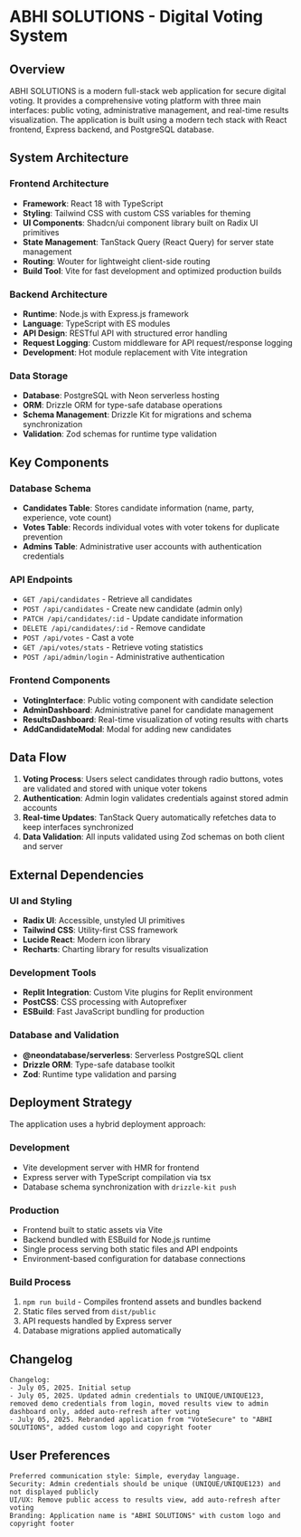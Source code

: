 # ABHI SOLUTIONS - Digital Voting System

## Overview

ABHI SOLUTIONS is a modern full-stack web application for secure digital voting. It provides a comprehensive voting platform with three main interfaces: public voting, administrative management, and real-time results visualization. The application is built using a modern tech stack with React frontend, Express backend, and PostgreSQL database.

## System Architecture

### Frontend Architecture
- **Framework**: React 18 with TypeScript
- **Styling**: Tailwind CSS with custom CSS variables for theming
- **UI Components**: Shadcn/ui component library built on Radix UI primitives
- **State Management**: TanStack Query (React Query) for server state management
- **Routing**: Wouter for lightweight client-side routing
- **Build Tool**: Vite for fast development and optimized production builds

### Backend Architecture
- **Runtime**: Node.js with Express.js framework
- **Language**: TypeScript with ES modules
- **API Design**: RESTful API with structured error handling
- **Request Logging**: Custom middleware for API request/response logging
- **Development**: Hot module replacement with Vite integration

### Data Storage
- **Database**: PostgreSQL with Neon serverless hosting
- **ORM**: Drizzle ORM for type-safe database operations
- **Schema Management**: Drizzle Kit for migrations and schema synchronization
- **Validation**: Zod schemas for runtime type validation

## Key Components

### Database Schema
- **Candidates Table**: Stores candidate information (name, party, experience, vote count)
- **Votes Table**: Records individual votes with voter tokens for duplicate prevention
- **Admins Table**: Administrative user accounts with authentication credentials

### API Endpoints
- `GET /api/candidates` - Retrieve all candidates
- `POST /api/candidates` - Create new candidate (admin only)
- `PATCH /api/candidates/:id` - Update candidate information
- `DELETE /api/candidates/:id` - Remove candidate
- `POST /api/votes` - Cast a vote
- `GET /api/votes/stats` - Retrieve voting statistics
- `POST /api/admin/login` - Administrative authentication

### Frontend Components
- **VotingInterface**: Public voting component with candidate selection
- **AdminDashboard**: Administrative panel for candidate management
- **ResultsDashboard**: Real-time visualization of voting results with charts
- **AddCandidateModal**: Modal for adding new candidates

## Data Flow

1. **Voting Process**: Users select candidates through radio buttons, votes are validated and stored with unique voter tokens
2. **Authentication**: Admin login validates credentials against stored admin accounts
3. **Real-time Updates**: TanStack Query automatically refetches data to keep interfaces synchronized
4. **Data Validation**: All inputs validated using Zod schemas on both client and server

## External Dependencies

### UI and Styling
- **Radix UI**: Accessible, unstyled UI primitives
- **Tailwind CSS**: Utility-first CSS framework
- **Lucide React**: Modern icon library
- **Recharts**: Charting library for results visualization

### Development Tools
- **Replit Integration**: Custom Vite plugins for Replit environment
- **PostCSS**: CSS processing with Autoprefixer
- **ESBuild**: Fast JavaScript bundling for production

### Database and Validation
- **@neondatabase/serverless**: Serverless PostgreSQL client
- **Drizzle ORM**: Type-safe database toolkit
- **Zod**: Runtime type validation and parsing

## Deployment Strategy

The application uses a hybrid deployment approach:

### Development
- Vite development server with HMR for frontend
- Express server with TypeScript compilation via tsx
- Database schema synchronization with `drizzle-kit push`

### Production
- Frontend built to static assets via Vite
- Backend bundled with ESBuild for Node.js runtime
- Single process serving both static files and API endpoints
- Environment-based configuration for database connections

### Build Process
1. `npm run build` - Compiles frontend assets and bundles backend
2. Static files served from `dist/public`
3. API requests handled by Express server
4. Database migrations applied automatically

## Changelog
```
Changelog:
- July 05, 2025. Initial setup
- July 05, 2025. Updated admin credentials to UNIQUE/UNIQUE123, removed demo credentials from login, moved results view to admin dashboard only, added auto-refresh after voting
- July 05, 2025. Rebranded application from "VoteSecure" to "ABHI SOLUTIONS", added custom logo and copyright footer
```

## User Preferences
```
Preferred communication style: Simple, everyday language.
Security: Admin credentials should be unique (UNIQUE/UNIQUE123) and not displayed publicly
UI/UX: Remove public access to results view, add auto-refresh after voting
Branding: Application name is "ABHI SOLUTIONS" with custom logo and copyright footer
```
